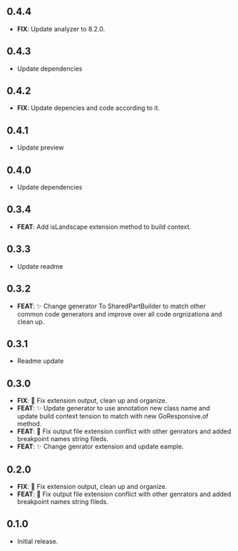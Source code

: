 ## 0.4.4

 - **FIX**: Update analyzer to 8.2.0.

## 0.4.3

 - Update dependencies

## 0.4.2

 - **FIX**: Update depencies and code according to it.

## 0.4.1

 - Update preview

## 0.4.0

 - Update dependencies

## 0.3.4

 - **FEAT**: Add isLandscape extension method to build context.

## 0.3.3

 - Update readme

## 0.3.2

 - **FEAT**: :sparkles: Change generator To SharedPartBuilder to match other common code generators and improve over all code orgnizationa and clean up.

## 0.3.1

 - Readme update

## 0.3.0

 - **FIX**: :bug: Fix extension output, clean up and organize.
 - **FEAT**: :sparkles: Update generator to use annotation new class name and update build context tension to match with new GoResponsive.of method.
 - **FEAT**: :bug: Fix output file extension conflict with other genrators and added breakpoint names string fileds.
 - **FEAT**: :sparkles: Change genrator extension and update eample.

## 0.2.0

 - **FIX**: :bug: Fix extension output, clean up and organize.
 - **FEAT**: :bug: Fix output file extension conflict with other genrators and added breakpoint names string fileds.

## 0.1.0

* Initial release.
